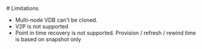<html>
 <head>
<script type="text/JavaScript">
 function Redirect() {
window.location = "https://cd.delphix.com/docs/latest/couchbase-data-sources";
 }
 document.write("You will be redirected to the newer documentation..");
 setTimeout(function() {
Redirect();
 }, 0);
</script>
 </head>
</html>
# Limitations

* Multi-node VDB can't be cloned.
* V2P is not supported
* Point in time recovery is not supported. Provision / refresh / rewind time is based on snapshot only

